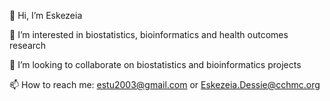 👋 Hi, I’m Eskezeia

👀 I’m interested in biostatistics, bioinformatics and health outcomes research

👯 I’m looking to collaborate on biostatistics and bioinformatics projects

📫 How to reach me: estu2003@gmail.com or Eskezeia.Dessie@cchmc.org





